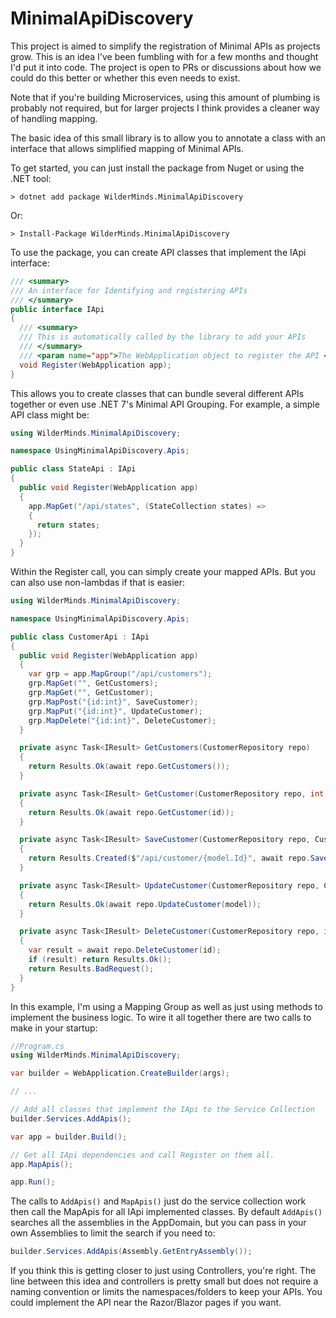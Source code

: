 # MinimalApiDiscovery

This project is aimed to simplify the registration of Minimal APIs as projects grow. This is an idea I've been fumbling with for a few months and thought I'd put it into code. The project is open to PRs or discussions about how we could do this better or whether this even needs to exist. 

Note that if you're building Microservices, using this amount of plumbing is probably not required, but for larger projects I think provides a cleaner way of handling mapping.

The basic idea of this small library is to allow you to annotate a class with an interface that allows simplified mapping of Minimal APIs.

To get started, you can just install the package from Nuget or using the .NET tool:

```
> dotnet add package WilderMinds.MinimalApiDiscovery
```

Or:

```
> Install-Package WilderMinds.MinimalApiDiscovery
```

To use the package, you can create API classes that implement the IApi interface:

```csharp
/// <summary>
/// An interface for Identifying and registering APIs
/// </summary>
public interface IApi
{
  /// <summary>
  /// This is automatically called by the library to add your APIs
  /// </summary>
  /// <param name="app">The WebApplication object to register the API </param>
  void Register(WebApplication app);
}
```

This allows you to create classes that can bundle several different APIs together or even use .NET 7's Minimal API Grouping. For example, a simple API class might be:

```csharp
using WilderMinds.MinimalApiDiscovery;

namespace UsingMinimalApiDiscovery.Apis;

public class StateApi : IApi
{
  public void Register(WebApplication app)
  {
    app.MapGet("/api/states", (StateCollection states) =>
    {
      return states;
    });
  }
}
```

Within the Register call, you can simply create your mapped APIs. But you can also use non-lambdas if that is easier:

```csharp
using WilderMinds.MinimalApiDiscovery;

namespace UsingMinimalApiDiscovery.Apis;

public class CustomerApi : IApi
{
  public void Register(WebApplication app)
  {
    var grp = app.MapGroup("/api/customers");
    grp.MapGet("", GetCustomers);
    grp.MapGet("", GetCustomer);
    grp.MapPost("{id:int}", SaveCustomer);
    grp.MapPut("{id:int}", UpdateCustomer);
    grp.MapDelete("{id:int}", DeleteCustomer);
  }

  private async Task<IResult> GetCustomers(CustomerRepository repo)
  {
    return Results.Ok(await repo.GetCustomers());
  }

  private async Task<IResult> GetCustomer(CustomerRepository repo, int id)
  {
    return Results.Ok(await repo.GetCustomer(id));
  }

  private async Task<IResult> SaveCustomer(CustomerRepository repo, Customer model)
  {
    return Results.Created($"/api/customer/{model.Id}", await repo.SaveCustomer(model));
  }

  private async Task<IResult> UpdateCustomer(CustomerRepository repo, Customer model)
  {
    return Results.Ok(await repo.UpdateCustomer(model));
  }

  private async Task<IResult> DeleteCustomer(CustomerRepository repo, int id)
  {
    var result = await repo.DeleteCustomer(id);
    if (result) return Results.Ok();
    return Results.BadRequest();
  }
}
```

In this example, I'm using a Mapping Group as well as just using methods to implement the business logic. To wire it all together there are two calls to make in your startup:

```csharp
//Program.cs
using WilderMinds.MinimalApiDiscovery;

var builder = WebApplication.CreateBuilder(args);

// ...

// Add all classes that implement the IApi to the Service Collection
builder.Services.AddApis();

var app = builder.Build();

// Get all IApi dependencies and call Register on them all.
app.MapApis();

app.Run();
```

The calls to `AddApis()` and `MapApis()` just do the service collection work then call the MapApis for all IApi implemented classes. By default `AddApis()` searches all the assemblies in the AppDomain, but you can pass in your own Assemblies to limit the search if you need to:

```csharp
builder.Services.AddApis(Assembly.GetEntryAssembly());
```

If you think this is getting closer to just using Controllers, you're right. The line between this idea and controllers is pretty small but does not require a naming convention or limits the namespaces/folders to keep your APIs. You could implement the API near the Razor/Blazor pages if you want. 

